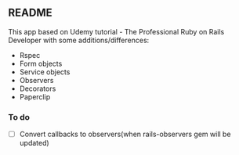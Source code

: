 ## README

This app based on Udemy tutorial - The Professional Ruby on Rails Developer with some additions/differences:
* Rspec
* Form objects
* Service objects
* Observers
* Decorators
* Paperclip

### To do
- [ ] Convert callbacks to observers(when rails-observers gem will be updated)
